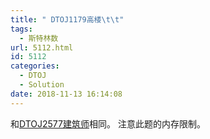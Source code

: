 ```yaml
---
title: " DTOJ1179高楼\t\t"
tags:
  - 斯特林数
url: 5112.html
id: 5112
categories:
  - DTOJ
  - Solution
date: 2018-11-13 16:14:08
---
```


和[DTOJ2577建筑师](http://www.dtenomde.com/author=jiangyutong/article=5108/)相同。 注意此题的内存限制。
